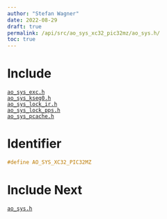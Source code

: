 ```yaml
---
author: "Stefan Wagner"
date: 2022-08-29
draft: true
permalink: /api/src/ao_sys_xc32_pic32mz/ao_sys.h/
toc: true
---
```


# Include

[`ao_sys_exc.h`](ao_sys_exc.h.md) <br/>
[`ao_sys_kseg0.h`](ao_sys_kseg0.h.md) <br/>
[`ao_sys_lock_ir.h`](ao_sys_lock_ir.h.md) <br/>
[`ao_sys_lock_pps.h`](ao_sys_lock_pps.h.md) <br/>
[`ao_sys_pcache.h`](ao_sys_pcache.h.md)

# Identifier

```c
#define AO_SYS_XC32_PIC32MZ
```

# Include Next

[`ao_sys.h`](../ao_sys_xc32_pic32/ao_sys.h.md)
